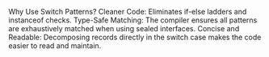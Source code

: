 Why Use Switch Patterns?
Cleaner Code: Eliminates if-else ladders and instanceof checks.
Type-Safe Matching: The compiler ensures all patterns are exhaustively matched when using sealed interfaces.
Concise and Readable: Decomposing records directly in the switch case makes the code easier to read and maintain.
